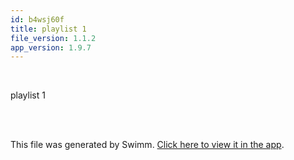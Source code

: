 ```yaml
---
id: b4wsj60f
title: playlist 1
file_version: 1.1.2
app_version: 1.9.7
---
```


<!-- Intro - Do not remove this comment -->
<br/>

playlist 1

<br/>

<br/>

This file was generated by Swimm. [Click here to view it in the app](http://localhost:5000/repos/Z2l0aHViJTNBJTNBTm9hUmVwbyUzQSUzQU5vYW96ZXI=/playlists/b4wsj60f).
